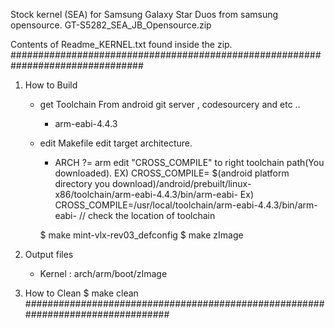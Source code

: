 Stock kernel (SEA) for Samsung Galaxy Star Duos from samsung opensource.
GT-S5282_SEA_JB_Opensource.zip

Contents of Readme_KERNEL.txt found inside the zip.
################################################################################

1. How to Build
	- get Toolchain
		From android git server , codesourcery and etc ..
		 - arm-eabi-4.4.3
		
	- edit Makefile
		edit target architecture.
		 - ARCH ?= arm
		edit "CROSS_COMPILE" to right toolchain path(You downloaded).
		  EX)  CROSS_COMPILE= $(android platform directory you download)/android/prebuilt/linux-x86/toolchain/arm-eabi-4.4.3/bin/arm-eabi-
          Ex)  CROSS_COMPILE=/usr/local/toolchain/arm-eabi-4.4.3/bin/arm-eabi-          // check the location of toolchain
  	
		$ make mint-vlx-rev03_defconfig
		$ make zImage

2. Output files
	- Kernel : arch/arm/boot/zImage

3. How to Clean	
		$ make clean
################################################################################
